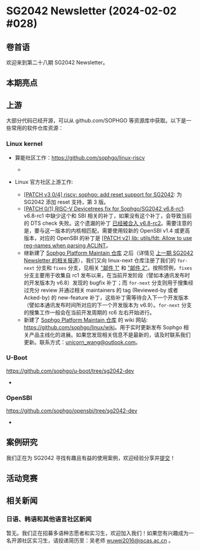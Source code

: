 # SG2042 Newsletter (2024-02-02 #028)

## 卷首语

欢迎来到第二十八期 SG2042 Newsletter。

## 本期亮点

## 上游


大部分代码已经开源，可以从 github.com/SOPHGO 等资源库中获取。以下是一些常用的软件仓库资源：

### Linux kernel

+ 算能社区工作：https://github.com/sophgo/linux-riscv

  +  

+ Linux 官方社区上游工作:

  + [[PATCH v3 0/4] riscv: sophgo: add reset support for SG2042][lk-1]: 为 SG2042 添加 reset 支持，第 3 版。
  + [[PATCH 0/1] RISC-V Devicetrees fix for Sophgo/SG2042 v6.8-rc1][lk-2]: v6.8-rc1 中缺少这个和 SBI 相关的补丁，如果没有这个补丁，会导致当前的 DTS check 失败。这个遗漏的补丁 [已经被合入 v6.8-rc2][lk-3]。需要注意的是，要与这一版本的内核相匹配，需要使用较新的 OpenSBI v1.4 或更高版本，对应的 OpenSBI 的补丁是 [[PATCH v2] lib: utils/fdt: Allow to use reg-names when parsing ACLINT][lk-4]。
  + 继新建了 [Sophgo Platform Maintain 仓库][lk-7] 之后（详情见 [上一期 SG2042 Newsletter 的相关报道][lk-8]），我们又向 linux-next 仓库注册了我们的 `for-next` 分支和 `fixes` 分支，见相关 ["邮件 1"][lk-5] 和 ["邮件 2"][lk-6]。按照惯例，`fixes` 分支主要用于收集自 rc1 发布以来，在当前开发阶段（譬如本通讯发布时的开发版本为 v6.8）发现的 bugfix 补丁；而 `for-next` 分支则用于搜集经过充分 review 并通过相关 maintainers 的 tag (Reviewed-by 或者 Acked-by) 的 new-feature 补丁，这些补丁需等待合入下一个开发版本（譬如本通讯发布时间所对应的下一个开发版本为 v6.9）。`for-next` 分支的搜集工作一般会在当前开发周期的 rc6 左右开始进行。
  + 新建了 [Sophgo Platform Maintain 仓库][lk-7] 的 wiki 网站: <https://github.com/sophgo/linux/wiki>。用于实时更新发布 Sophgo 相关产品主线化的进展。如果您发现相关信息不是最新的，请及时联系我们更新。联系方式：<unicorn_wang@outlook.com>。

[lk-1]:https://lore.kernel.org/linux-riscv/cover.1706577450.git.unicorn_wang@outlook.com/
[lk-2]:https://lore.kernel.org/linux-riscv/cover.1706259884.git.unicorn_wang@outlook.com/
[lk-3]:https://lore.kernel.org/linux-riscv/26b37af5-7611-4a96-a324-427927cc6ad3@app.fastmail.com/
[lk-4]:https://lists.infradead.org/pipermail/opensbi/2023-November/005926.html
[lk-5]:https://lore.kernel.org/linux-next/MA0P287MB2822E0B2A8CCC033CC5AB2CDFE7D2@MA0P287MB2822.INDP287.PROD.OUTLOOK.COM/
[lk-6]:https://lore.kernel.org/linux-next/20240131130451.04418b39@canb.auug.org.au/
[lk-7]:https://github.com/sophgo/linux
[lk-8]:https://forum.sophgo.com/t/sg2042-newsletter-2024-01-26-027/513

### U-Boot

https://github.com/sophgo/u-boot/tree/sg2042-dev

+ 

### OpenSBI

https://github.com/sophgo/opensbi/tree/sg2042-dev 

+ 

## 案例研究

我们正在为 SG2042 寻找有趣且有益的使用案例，欢迎经验分享并[提交](https://github.com/sophgocommunity/SG2042-Newsletter/pulls)！

## 活动竞赛


## 相关新闻

### 日语、韩语和其他语言社区新闻

暂无。我们正在招募多语种志愿者和实习生，欢迎加入我们！如果您有兴趣成为一名开源社区实习生，请投递简历至：吴老师 [wuwei2016@iscas.ac.cn](mailto:wuwei2016@iscas.ac.cn) 。